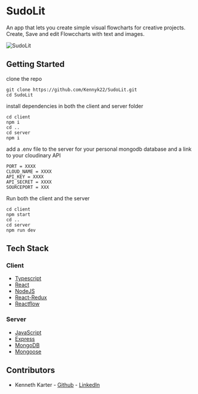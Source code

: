 # SudoLit

An app that lets you create simple visual flowcharts for creative projects. Create, Save and edit Flowccharts with text and images.
    
![SudoLit](https://user-images.githubusercontent.com/114926465/218268179-6799f273-f1b1-4d09-99e9-271b4a1dd41f.jpg)

## Getting Started
clone the repo
```
git clone https://github.com/Kennyk22/SudoLit.git
cd SudoLit
```

install dependencies in both the client and server folder
```
cd client
npm i
cd ..
cd server
npm i
```

add a .env file to the server for your personal mongodb database and a link to your cloudinary API
```
PORT = XXXX
CLOUD_NAME = XXXX
API_KEY = XXXX
API_SECRET = XXXX
SOURCEPORT = XXX
```

Run  both the client and the server
```
cd client
npm start
cd ..
cd server
npm run dev
```

## Tech Stack
### Client
* [Typescript](https://www.typescriptlang.org/)
* [React](https://reactjs.org/)
* [NodeJS](https://nodejs.org/en/)
* [React-Redux](https://react-redux.js.org/)
* [Reactflow](https://reactflow.dev/)
### Server
* [JavaScript](https://www.javascript.com/)
* [Express](https://expressjs.com/)
* [MongoDB](https://www.mongodb.com/)
* [Mongoose](https://mongoosejs.com/)


## Contributors
* Kenneth Karter - [Github](https://github.com/Kennyk22) - [LinkedIn](https://www.linkedin.com/in/kenneth-karter-253a89265/)
